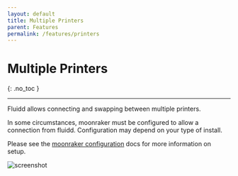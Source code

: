 ```yaml
---
layout: default
title: Multiple Printers
parent: Features
permalink: /features/printers
---
```


# Multiple Printers
{: .no_toc }

---

Fluidd allows connecting and swapping between multiple printers.

In some circumstances, moonraker must be configured to allow a connection from fluidd. Configuration may depend on your type of install.

Please see the [moonraker configuration](/configuration/moonraker) docs for more information on setup.

![screenshot](/assets/images/printer-selection.png)
